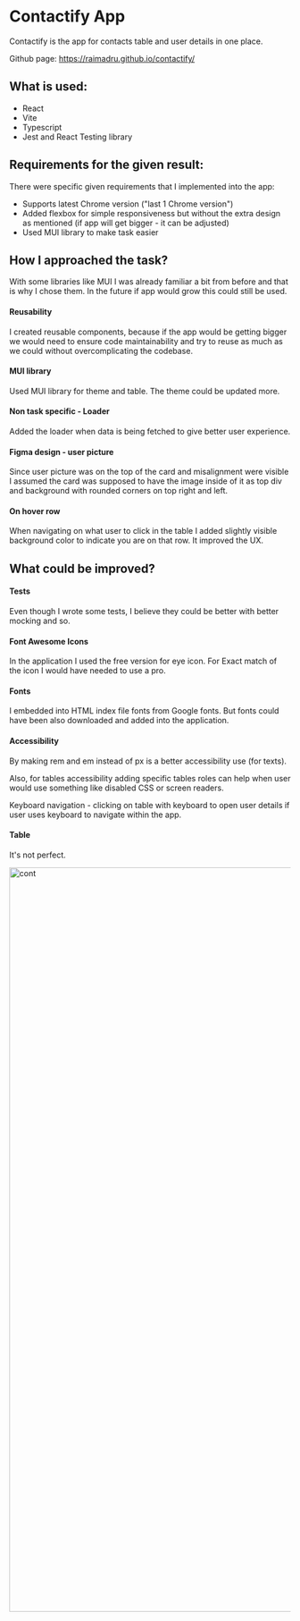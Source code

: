 # Contactify App

Contactify is the app for contacts table and user details in one place.

Github page: https://raimadru.github.io/contactify/

## What is used:

- React
- Vite
- Typescript
- Jest and React Testing library

## Requirements for the given result:

There were specific given requirements that I implemented into the app:

- Supports latest Chrome version ("last 1 Chrome version")
- Added flexbox for simple responsiveness but without the extra design as mentioned (if app will get bigger - it can be adjusted)
- Used MUI library to make task easier


## How I approached the task?

With some libraries like MUI I was already familiar a bit from before and that is why I chose them. In the future if app
would grow this could still be used.

#### Reusability

I created reusable components, because if the app would be
getting bigger we would need to ensure code maintainability and
try to reuse as much as we could without overcomplicating the
codebase.

#### MUI library

Used MUI library for theme and table. The theme could be updated more.

#### Non task specific - Loader

Added the loader when data is being fetched to give better user experience.

#### Figma design - user picture

Since user picture was on the top of the card and misalignment were visible I assumed the card was supposed to have the image
inside of it as top div and background with rounded corners on top right and left.

#### On hover row

When navigating on what user to click in the table I added slightly visible
background color to indicate you are on that row. It improved the UX.

## What could be improved?

#### Tests
Even though I wrote some tests, I believe they could be better with better mocking and so.

#### Font Awesome Icons

In the application I used the free version for
eye icon. For Exact match of the icon I would have needed to use a pro.

#### Fonts

I embedded into HTML index file fonts from Google fonts.
But fonts could have been also downloaded and added into the application.

#### Accessibility

By making rem and em instead of px is a better accessibility use (for texts).

Also, for tables accessibility adding specific tables roles can help when user would use
something like disabled CSS or screen readers.

Keyboard navigation - clicking on table with keyboard to open user details if user uses
keyboard to navigate within the app.

#### Table
It's not perfect.

<img width="1332" alt="cont" src="https://github.com/user-attachments/assets/0ddc1b2a-f5d1-436e-ba1a-9389d25b4e3c" />


